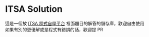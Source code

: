 # ITSA Solution
這是一個放 [ITSA 程式自學平台](https://etutor2.itsa.org.tw/) 裡面題目的解答的儲存庫，歡迎自由使用\
如果有別的更優解或是程式有錯誤的話，歡迎提 PR